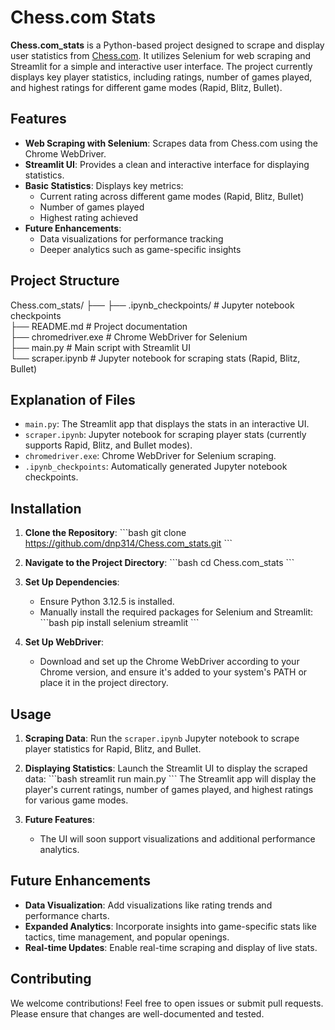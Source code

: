 # Chess.com Stats

**Chess.com_stats** is a Python-based project designed to scrape and display user statistics from [Chess.com](https://www.chess.com/). It utilizes Selenium for web scraping and Streamlit for a simple and interactive user interface. The project currently displays key player statistics, including ratings, number of games played, and highest ratings for different game modes (Rapid, Blitz, Bullet).

## Features

- **Web Scraping with Selenium**: Scrapes data from Chess.com using the Chrome WebDriver.
- **Streamlit UI**: Provides a clean and interactive interface for displaying statistics.
- **Basic Statistics**: Displays key metrics:
  - Current rating across different game modes (Rapid, Blitz, Bullet)
  - Number of games played
  - Highest rating achieved
- **Future Enhancements**:
  - Data visualizations for performance tracking
  - Deeper analytics such as game-specific insights

## Project Structure

Chess.com_stats/
├── 
├── .ipynb_checkpoints/      # Jupyter notebook checkpoints  
├── README.md                # Project documentation  
├── chromedriver.exe         # Chrome WebDriver for Selenium  
├── main.py                  # Main script with Streamlit UI  
└── scraper.ipynb            # Jupyter notebook for scraping stats (Rapid, Blitz, Bullet)  


## Explanation of Files

- `main.py`: The Streamlit app that displays the stats in an interactive UI.
- `scraper.ipynb`: Jupyter notebook for scraping player stats (currently supports Rapid, Blitz, and Bullet modes).
- `chromedriver.exe`: Chrome WebDriver for Selenium scraping.
- `.ipynb_checkpoints`: Automatically generated Jupyter notebook checkpoints.

## Installation

1. **Clone the Repository**:
   \`\`\`bash
   git clone https://github.com/dnp314/Chess.com_stats.git
   \`\`\`

2. **Navigate to the Project Directory**:
   \`\`\`bash
   cd Chess.com_stats
   \`\`\`

3. **Set Up Dependencies**:
   - Ensure Python 3.12.5 is installed.
   - Manually install the required packages for Selenium and Streamlit:
     \`\`\`bash
     pip install selenium streamlit
     \`\`\`

4. **Set Up WebDriver**:
   - Download and set up the Chrome WebDriver according to your Chrome version, and ensure it's added to your system's PATH or place it in the project directory.

## Usage

1. **Scraping Data**: Run the `scraper.ipynb` Jupyter notebook to scrape player statistics for Rapid, Blitz, and Bullet.

2. **Displaying Statistics**: Launch the Streamlit UI to display the scraped data:
   \`\`\`bash
   streamlit run main.py
   \`\`\`
   The Streamlit app will display the player's current ratings, number of games played, and highest ratings for various game modes.

3. **Future Features**:
   - The UI will soon support visualizations and additional performance analytics.

## Future Enhancements

- **Data Visualization**: Add visualizations like rating trends and performance charts.
- **Expanded Analytics**: Incorporate insights into game-specific stats like tactics, time management, and popular openings.
- **Real-time Updates**: Enable real-time scraping and display of live stats.

## Contributing

We welcome contributions! Feel free to open issues or submit pull requests. Please ensure that changes are well-documented and tested.